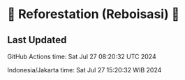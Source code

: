 
# 🌳 Reforestation (Reboisasi) 🌲

## Last Updated

GitHub Actions time: Sat Jul 27 08:20:32 UTC 2024

Indonesia/Jakarta time: Sat Jul 27 15:20:32 WIB 2024

